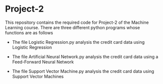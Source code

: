 # Project-2
This repository contains the required code for Project-2 of the Machine Learning course.
There are three different python programs whose functions are as follows

- The file Logistic Regression.py analysis the credit card data using Logistic Regression

- The file Artificial Neural Network.py analysis the credit card data using a Feed-Forward Neural Network

- The file Support Vector Machine.py analysis the credit card data using Support Vector Machines


